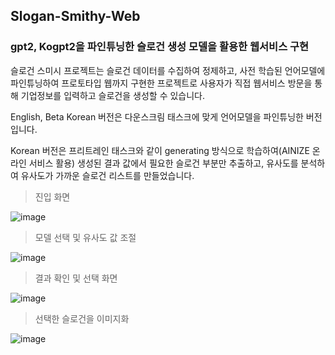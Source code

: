 ## Slogan-Smithy-Web
### gpt2, Kogpt2을 파인튜닝한 슬로건 생성 모델을 활용한 웹서비스 구현

슬로건 스미시 프로젝트는 슬로건 데이터를 수집하여 정제하고, 사전 학습된 언어모델에 파인튜닝하여 프로토타입 웹까지 구현한 프로젝트로
사용자가 직접 웹서비스 방문을 통해 기업정보를 입력하고 슬로건을 생성할 수 있습니다.
 
English, Beta Korean 버전은 다운스크림 태스크에 맞게 언어모델을 파인튜닝한 버전입니다.

Korean 버전은 프리트레인 태스크와 같이 generating 방식으로 학습하여(AINIZE 온라인 서비스 활용) 생성된 결과 값에서 필요한 슬로건 부분만 추출하고, 유사도를 분석하여 유사도가 가까운 슬로건 리스트를 만들었습니다.


> 진입 화면

![image](https://user-images.githubusercontent.com/86090355/193762925-8bf7b0fc-6a06-4760-af4a-4dbd3ab49ce5.png)

> 모델 선택 및 유사도 값 조절

![image](https://user-images.githubusercontent.com/86090355/193763053-4db69490-477f-4af0-a0d6-7e9eec8c00ac.png)

> 결과 확인 및 선택 화면

![image](https://user-images.githubusercontent.com/86090355/193763099-712c9140-6597-473e-981b-5b80d3e6c50e.png)

> 선택한 슬로건을 이미지화

![image](https://user-images.githubusercontent.com/86090355/193763181-052dcf2d-7510-4069-bf4c-6f4f32f58810.png)

